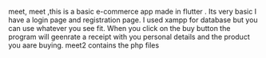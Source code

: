 meet, meet ,this is a basic e-commerce app made in flutter . Its very basic  I have a login page and registration page. I used xampp for database but you can use whatever you see fit. When you click on the buy button the program will geenrate a receipt with you personal details and the product you aare buying. meet2 contains the php files
